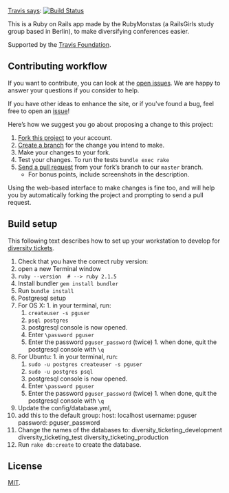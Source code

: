 [Travis says](https://travis-ci.org/rubymonsters/diversity_ticketing): [![Build Status](https://travis-ci.org/rubymonsters/diversity_ticketing.svg?branch=master)](https://travis-ci.org/rubymonsters/diversity_ticketing)

This is a Ruby on Rails app made by the RubyMonstas (a RailsGirls study group based in Berlin), to make diversifying conferences easier.

Supported by the [Travis Foundation](http://foundation.travis-ci.org/).

## Contributing workflow
If you want to contribute, you can look at the [open issues](https://github.com/rubymonsters/diversity_ticketing/issues). We are happy to answer your questions if you consider to help.

If you have other ideas to enhance the site, or if you've found a bug, feel free to open an [issue](https://github.com/rubymonsters/diversity_ticketing/issues)!

Here’s how we suggest you go about proposing a change to this project:

1. [Fork this project][fork] to your account.
2. [Create a branch][branch] for the change you intend to make.
3. Make your changes to your fork.
4. Test your changes. To run the tests `bundle exec rake`
5. [Send a pull request][pr] from your fork’s branch to our `master` branch.
    - For bonus points, include screenshots in the description.

Using the web-based interface to make changes is fine too, and will help you
by automatically forking the project and prompting to send a pull request.

[fork]: https://help.github.com/articles/fork-a-repo/
[branch]: https://help.github.com/articles/creating-and-deleting-branches-within-your-repository
[pr]: https://help.github.com/articles/using-pull-requests/

## Build setup
This following text describes how to set up your workstation to develop for [diversity tickets](https://diversitytickets.org).

1. Check that you have the correct ruby version:
  1. open a new Terminal window
  1. `ruby --version  # --> ruby 2.1.5`
1. Install bundler `gem install bundler`
1. Run `bundle install`
1. Postgresql setup
  1. For OS X:
    1. in your terminal, run:
      1. `createuser -s pguser`
      1. `psql postgres`
      1. postgresql console is now opened. 
        1. Enter `\password pguser`
        1. Enter the password `pguser_password` (twice)
    1. when done, quit the postgresql console with `\q`
  1. For Ubuntu:
    1. in your terminal, run:
      1. `sudo -u postgres createuser -s pguser`
      1. `sudo -u postgres psql`
      1. postgresql console is now opened. 
        1. Enter `\password pguser`
        1. Enter the password `pguser_password` (twice)
    1. when done, quit the postgresql console with `\q`
1. Update the config/database.yml,  
  1. add this to the default group:
    host: localhost
    username: pguser
    password: pguser_password
  1. Change the names of the databases to:
    diversity_ticketing_development
    diversity_ticketing_test
    diversity_ticketing_production
1. Run `rake db:create` to create the database.

## License
[MIT](https://github.com/rubymonsters/diversity_ticketing/blob/master/LICENSE.md).
